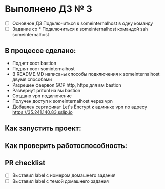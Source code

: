 # Выполнено ДЗ № 3

 - [ ] Основное ДЗ
Подключиться к someinternalhost в одну команду
 - [ ] Задание со *
Подключиться к someinternalhost командой ssh someinternalhost

## В процессе сделано:
 - Поднят хост bastion
 - Поднят хост sominternalhost
 - В README.MD написаны способы подключения к someinternalhost двумя способами
 - Разрешен фаервол GCP http, https для вм bastion
 - Развернут pritunl на вм bastion
 - Создано vpn подключение
 - Получен доступ к someinternalhost через vpn
 - Добавлен сертификат Let's Encrypt к админке vpn по адресу https://35.241.140.83.sslip.io

## Как запустить проект:

## Как проверить работоспособность:

## PR checklist
 - [ ] Выставил label с номером домашнего задания
 - [ ] Выставил label с темой домашнего задания